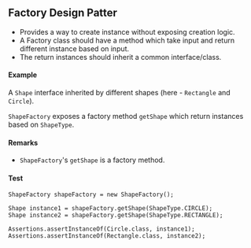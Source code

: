 ## Factory Design Patter

- Provides a way to create instance without exposing creation logic.
- A Factory class should have a method which take input and return different instance based on input.
- The return instances should inherit a common interface/class.

#### Example
A `Shape` interface inherited by different shapes (here - `Rectangle` and `Circle`).

`ShapeFactory` exposes a factory method `getShape` which return instances based on `ShapeType`.


#### Remarks

- `ShapeFactory`'s `getShape` is a factory method.

#### Test
```
ShapeFactory shapeFactory = new ShapeFactory();

Shape instance1 = shapeFactory.getShape(ShapeType.CIRCLE);
Shape instance2 = shapeFactory.getShape(ShapeType.RECTANGLE);

Assertions.assertInstanceOf(Circle.class, instance1);
Assertions.assertInstanceOf(Rectangle.class, instance2);
```